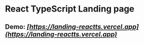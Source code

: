 # React TypeScript Landing page

## Demo: *[https://landing-reactts.vercel.app](https://landing-reactts.vercel.app)*
